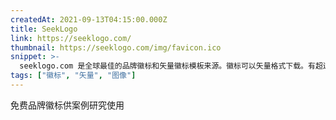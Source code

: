 ```yaml
---
createdAt: 2021-09-13T04:15:00.000Z
title: SeekLogo
link: https://seeklogo.com/
thumbnail: https://seeklogo.com/img/favicon.ico
snippet: >-
  seeklogo.com 是全球最佳的品牌徽标和矢量徽标模板来源。徽标可以矢量格式下载。有超过 400000 个矢量徽标。
tags: ["徽标", "矢量", "图像"]
---
```

免费品牌徽标供案例研究使用